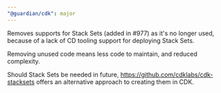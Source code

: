 ```yaml
---
"@guardian/cdk": major
---
```


Removes supports for Stack Sets (added in #977) as it's no longer used,
because of a lack of CD tooling support for deploying Stack Sets.

Removing unused code means less code to maintain, and reduced complexity.

Should Stack Sets be needed in future, https://github.com/cdklabs/cdk-stacksets offers an alternative approach to creating them in CDK.
